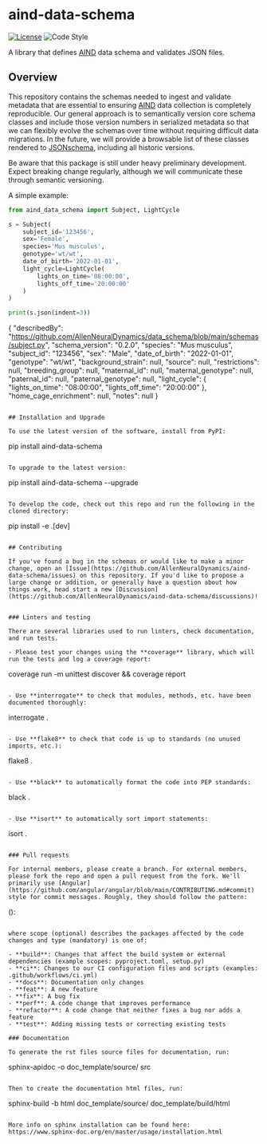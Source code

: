 # aind-data-schema

[![License](https://img.shields.io/badge/license-MIT-brightgreen)](LICENSE)
![Code Style](https://img.shields.io/badge/code%20style-black-black)

A library that defines [AIND](https://alleninstitute.org/what-we-do/brain-science/research/allen-institute-neural-dynamics/) data schema and validates JSON files. 

## Overview

This repository contains the schemas needed to ingest and validate metadata that are essential to ensuring [AIND](https://alleninstitute.org/what-we-do/brain-science/research/allen-institute-neural-dynamics/) data collection is completely reproducible. Our general approach is to semantically version core schema classes and include those version numbers in serialized metadata so that we can flexibly evolve the schemas over time without requiring difficult data migrations. In the future, we will provide a browsable list of these classes rendered to [JSONschema](https://json-schema.org/), including all historic versions.

Be aware that this package is still under heavy preliminary development. Expect breaking change regularly, although we will communicate these through semantic versioning.

A simple example:

```python
from aind_data_schema import Subject, LightCycle

s = Subject(
    subject_id='123456',
    sex='Female',
    species='Mus musculus',
    genotype='wt/wt',
    date_of_birth='2022-01-01',
    light_cycle=LightCycle(
        lights_on_time='08:00:00',
        lights_off_time='20:00:00'
    )
)

print(s.json(indent=3))
```
{
   "describedBy": "https://github.com/AllenNeuralDynamics/data_schema/blob/main/schemas/subject.py",
   "schema_version": "0.2.0",
   "species": "Mus musculus",
   "subject_id": "123456",
   "sex": "Male",
   "date_of_birth": "2022-01-01",
   "genotype": "wt/wt",
   "background_strain": null,
   "source": null,
   "restrictions": null,
   "breeding_group": null,
   "maternal_id": null,
   "maternal_genotype": null,
   "paternal_id": null,
   "paternal_genotype": null,
   "light_cycle": {
      "lights_on_time": "08:00:00",
      "lights_off_time": "20:00:00"
   },
   "home_cage_enrichment": null,
   "notes": null
}
```

## Installation and Upgrade

To use the latest version of the software, install from PyPI:

```
pip install aind-data-schema
```

To upgrade to the latest version:

```
pip install aind-data-schema --upgrade
```

To develop the code, check out this repo and run the following in the cloned directory: 
```
pip install -e .[dev]
```

## Contributing

If you've found a bug in the schemas or would like to make a minor change, open an [Issue](https://github.com/AllenNeuralDynamics/aind-data-schema/issues) on this repository. If you'd like to propose a large change or addition, or generally have a question about how things work, head start a new [Discussion](https://github.com/AllenNeuralDynamics/aind-data-schema/discussions)!


### Linters and testing

There are several libraries used to run linters, check documentation, and run tests.

- Please test your changes using the **coverage** library, which will run the tests and log a coverage report:

```
coverage run -m unittest discover && coverage report
```

- Use **interrogate** to check that modules, methods, etc. have been documented thoroughly:

```
interrogate .
```

- Use **flake8** to check that code is up to standards (no unused imports, etc.):

```
flake8 .
```

- Use **black** to automatically format the code into PEP standards:

```
black .
```

- Use **isort** to automatically sort import statements:

```
isort .
```

### Pull requests

For internal members, please create a branch. For external members, please fork the repo and open a pull request from the fork. We'll primarily use [Angular](https://github.com/angular/angular/blob/main/CONTRIBUTING.md#commit) style for commit messages. Roughly, they should follow the pattern:
```
<type>(<scope>): <short summary>
```

where scope (optional) describes the packages affected by the code changes and type (mandatory) is one of:

- **build**: Changes that affect the build system or external dependencies (example scopes: pyproject.toml, setup.py)
- **ci**: Changes to our CI configuration files and scripts (examples: .github/workflows/ci.yml)
- **docs**: Documentation only changes
- **feat**: A new feature
- **fix**: A bug fix
- **perf**: A code change that improves performance
- **refactor**: A code change that neither fixes a bug nor adds a feature
- **test**: Adding missing tests or correcting existing tests

### Documentation

To generate the rst files source files for documentation, run:

```
sphinx-apidoc -o doc_template/source/ src 
```

Then to create the documentation html files, run:
```
sphinx-build -b html doc_template/source/ doc_template/build/html
```

More info on sphinx installation can be found here: https://www.sphinx-doc.org/en/master/usage/installation.html
